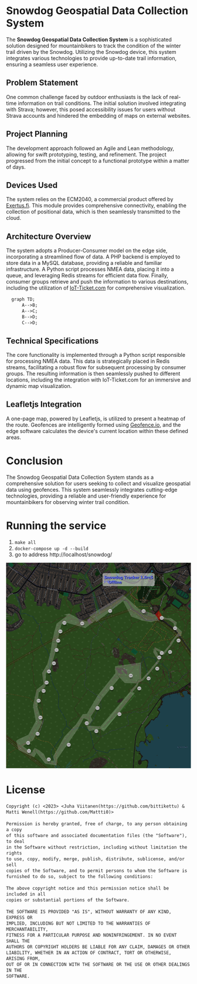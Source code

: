 # Snowdog Geospatial Data Collection System

The **Snowdog Geospatial Data Collection System** is a sophisticated solution designed for mountainbikers to track the condition of the winter trail driven by the Snowdog. Utilizing the Snowdog device, this system integrates various technologies to provide up-to-date trail information, ensuring a seamless user experience.

## Problem Statement

One common challenge faced by outdoor enthusiasts is the lack of real-time information on trail conditions. The initial solution involved integrating with Strava; however, this posed accessibility issues for users without Strava accounts and hindered the embedding of maps on external websites.

## Project Planning

The development approach followed an Agile and Lean methodology, allowing for swift prototyping, testing, and refinement. The project progressed from the initial concept to a functional prototype within a matter of days.

## Devices Used

The system relies on the ECM2040, a commercial product offered by [Exertus.fi](http://www.exertus.fi). This module provides comprehensive connectivity, enabling the collection of positional data, which is then seamlessly transmitted to the cloud.

## Architecture Overview

The system adopts a Producer-Consumer model on the edge side, incorporating a streamlined flow of data. A PHP backend is employed to store data in a MySQL database, providing a reliable and familiar infrastructure. A Python script processes NMEA data, placing it into a queue, and leveraging Redis streams for efficient data flow. Finally, consumer groups retrieve and push the information to various destinations, including the utilization of [IoT-Ticket.com](http://iot-ticket.com) for comprehensive visualization.

```mermaid
  graph TD;
      A-->B;
      A-->C;
      B-->D;
      C-->D;
```

## Technical Specifications

The core functionality is implemented through a Python script responsible for processing NMEA data. This data is strategically placed in Redis streams, facilitating a robust flow for subsequent processing by consumer groups. The resulting information is then seamlessly pushed to different locations, including the integration with IoT-Ticket.com for an immersive and dynamic map visualization.

## Leafletjs Integration

A one-page map, powered by Leafletjs, is utilized to present a heatmap of the route. Geofences are intelligently formed using [Geofence.io](http://www.geofence.io), and the edge software calculates the device's current location within these defined areas.

# Conclusion

The Snowdog Geospatial Data Collection System stands as a comprehensive solution for users seeking to collect and visualize geospatial data using geofences. This system seamlessly integrates cutting-edge technologies, providing a reliable and user-friendly experience for mountainbikers for observing winter trail condition.

# Running the service
1. `make all`
2. `docker-compose up -d --build`
3. go to address http://localhost/snowdog/

![Screenshot](snowdog.png)

# License
```
Copyright (c) <2023> <Juha Viitanen(https://github.com/bittikettu) & Matti Wenell(https://github.com/Mattti0)>

Permission is hereby granted, free of charge, to any person obtaining a copy
of this software and associated documentation files (the "Software"), to deal
in the Software without restriction, including without limitation the rights
to use, copy, modify, merge, publish, distribute, sublicense, and/or sell
copies of the Software, and to permit persons to whom the Software is
furnished to do so, subject to the following conditions:

The above copyright notice and this permission notice shall be included in all
copies or substantial portions of the Software.

THE SOFTWARE IS PROVIDED "AS IS", WITHOUT WARRANTY OF ANY KIND, EXPRESS OR
IMPLIED, INCLUDING BUT NOT LIMITED TO THE WARRANTIES OF MERCHANTABILITY,
FITNESS FOR A PARTICULAR PURPOSE AND NONINFRINGEMENT. IN NO EVENT SHALL THE
AUTHORS OR COPYRIGHT HOLDERS BE LIABLE FOR ANY CLAIM, DAMAGES OR OTHER
LIABILITY, WHETHER IN AN ACTION OF CONTRACT, TORT OR OTHERWISE, ARISING FROM,
OUT OF OR IN CONNECTION WITH THE SOFTWARE OR THE USE OR OTHER DEALINGS IN THE
SOFTWARE.
```
